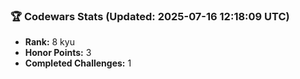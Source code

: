 ### 🏆 Codewars Stats (Updated: 2025-07-16 12:18:09 UTC)

- **Rank:** 8 kyu
- **Honor Points:** 3
- **Completed Challenges:** 1
